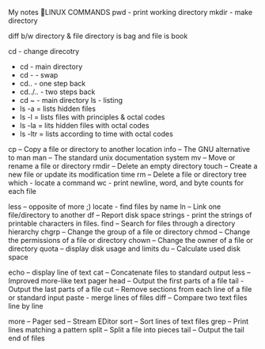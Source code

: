 My notes
LINUX COMMANDS 
pwd - print working directory
mkdir - make directory

diff b/w directory & file
directory is bag and file is book

cd - change direcotry
   - cd      - main directory
   - cd -    - swap
   - cd..    - one step back
   - cd../.. - two steps back
   - cd ~    - main directory
ls - listing
   - ls -a = lists hidden files
   - ls -l = lists files with principles & octal codes
   - ls -la = lits hidden files with octal codes
   - ls -ltr = lists according to time with octal codes

cp – Copy a file or directory to another location
info – The GNU alternative to man
man – The standard unix documentation system
mv – Move or rename a file or directory
rmdir – Delete an empty directory
touch – Create a new file or update its modification time
rm – Delete a file or directory tree
which - locate a command 
wc - print newline, word, and byte counts for each file

less – opposite of more ;)
locate - find files by name
ln – Link one file/directory to another
df – Report disk space
strings - print the strings of printable characters in files.
find – Search for files through a directory hierarchy
chgrp – Change the group of a file or directory
chmod – Change the permissions of a file or directory
chown – Change the owner of a file or directory
quota – display disk usage and limits
du – Calculate used disk space

echo – display line of text
cat – Concatenate files to standard output
less – Improved more-like text pager
head – Output the first parts of a file
tail - Output the last parts of a file
cut – Remove sections from each line of a file or
standard input
paste - merge lines of files
diff – Compare two text files line by line

more – Pager
sed – Stream EDitor
sort – Sort lines of text files
grep – Print lines matching a pattern
split – Split a file into pieces
tail – Output the tail end of files
